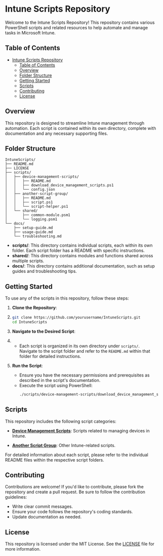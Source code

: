 # Intune Scripts Repository

Welcome to the Intune Scripts Repository! This repository contains various PowerShell scripts and related resources to help automate and manage tasks in Microsoft Intune.

## Table of Contents

- [Intune Scripts Repository](#intune-scripts-repository)
  - [Table of Contents](#table-of-contents)
  - [Overview](#overview)
  - [Folder Structure](#folder-structure)
  - [Getting Started](#getting-started)
  - [Scripts](#scripts)
  - [Contributing](#contributing)
  - [License](#license)

## Overview

This repository is designed to streamline Intune management through automation. Each script is contained within its own directory, complete with documentation and any necessary supporting files.

## Folder Structure

```plaintext
IntuneScripts/
├── README.md
├── LICENSE
├── scripts/
│   ├── device-management-scripts/
│   │   ├── README.md
│   │   ├── download_device_management_scripts.ps1
│   │   └── config.json
│   ├── another-script-group/
│   │   ├── README.md
│   │   ├── script.ps1
│   │   └── script-helper.ps1
│   └── shared/
│       ├── common-module.psm1
│       └── logging.psm1
└── docs/
    ├── setup-guide.md
    ├── usage-guide.md
    └── troubleshooting.md
```

- **scripts/**: This directory contains individual scripts, each within its own folder. Each script folder has a README with specific instructions.
- **shared/**: This directory contains modules and functions shared across multiple scripts.
- **docs/**: This directory contains additional documentation, such as setup guides and troubleshooting tips.

## Getting Started

To use any of the scripts in this repository, follow these steps:

1. **Clone the Repository**:
2. 
    ```bash
    git clone https://github.com/yourusername/IntuneScripts.git
    cd IntuneScripts
    ```

3. **Navigate to the Desired Script**:
4. 
   - Each script is organized in its own directory under `scripts/`. Navigate to the script folder and refer to the `README.md` within that folder for detailed instructions.

5. **Run the Script**:

   - Ensure you have the necessary permissions and prerequisites as described in the script's documentation.
   - Execute the script using PowerShell:
     ```bash
     ./scripts/device-management-scripts/download_device_management_scripts.ps1
     ```

## Scripts

This repository includes the following script categories:

- **[Device Management Scripts](scripts/device-management-scripts/README.md)**: Scripts related to managing devices in Intune.

- **[Another Script Group](scripts/another-script-group/README.md)**: Other Intune-related scripts.

For detailed information about each script, please refer to the individual README files within the respective script folders.

## Contributing

Contributions are welcome! If you'd like to contribute, please fork the repository and create a pull request. Be sure to follow the contribution guidelines:

- Write clear commit messages.
- Ensure your code follows the repository's coding standards.
- Update documentation as needed.

## License

This repository is licensed under the MIT License. See the [LICENSE](LICENSE) file for more information.

